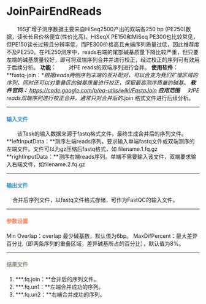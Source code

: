 # JoinPairEndReads
　　16S扩增子测序数据主要来自HiSeq2500产出的双端各250 bp (PE250)数据，读长长且价格便宜(性价比高)。HiSeqX PE150和MiSeq PE300也比较常见，但PE150读长过短且分辨率低，而PE300价格高且末端序列质量过低，因此推荐度不及PE250。在PE250测序中，reads右端的尾部碱基质量下降比较严重，但只要左端的碱基质量较好，即可将双端序列合并并进行校正，经过校正的序列可有效用于后续分析。
**功能：**
　　对PE reads的双端序列进行合并。
**使用软件：**
**fastq-join：**根据reads两侧序列末端的互补配对，可以合变为我们扩增区域的序列，同时还可以对重叠区的碱基质量进行校正，保留最高测序质量的碱基。
**软件官网：**
https://code.google.com/p/ea-utils/wiki/FastqJoin
**应用范围**
&nbsp;&nbsp;&nbsp;&nbsp;对PE reads双端序列进行校正合并，通常只对合并后的*.join 格式文件进行后续分析。
****

#### **<i class="fa fa-dot-circle-o" aria-hidden="true" style="color:#3090C7"></i><span style="color:#3090C7"> 输入文件**
　　该Task的输入数据来源于fastq格式文件，最终生成合并后的序列文件。
**leftInputData：**测序左端reads序列。要求输入单端fastq文件或双端测序的左端文件。文件可以为gz压缩后fastq格式，如 filename.1.fq.gz
**rightInputData：**测序右端reads序列。单端不需要输入该文件，双端要求输入右端文件，如filename.2.fq.gz
***
#### **<i class="fa fa-dot-circle-o" aria-hidden="true" style="color:#3090C7"></i><span style="color:#3090C7"> 输出文件**
&nbsp;&nbsp;&nbsp;&nbsp;合并后序列文件，以fastq文件格式存储，可作为FastQC的输入文件。
****
#### **<i class="fa fa-cog" aria-hidden="true" style="color:#F88158"></i> <span style="color:#F88158">参数设置**
<label id='minoverlap'>Min Overlap：</label>overlap 最少碱基数，默认值为6bp。
<label id='maxdif'>MaxDifPercent：</label>最大差异百分比（即两条序列的重叠区域，差异碱基所占的百分比），默认值为8%。
****

#### **<i class="fa fa-file-text" aria-hidden="true" style="color:#848b79"></i><span style="color:#848b79"> 结果文件**
1)	**\*.fq.join：**合并后的序列文件。
2) **\*.fq.un1：**左端合并成功的序列。
3)	**\*.fq.un2：**右端合并成功的序列。
